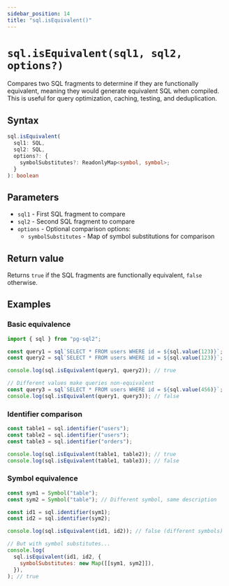 ```yaml
---
sidebar_position: 14
title: "sql.isEquivalent()"
---
```


# `sql.isEquivalent(sql1, sql2, options?)`

Compares two SQL fragments to determine if they are functionally equivalent,
meaning they would generate equivalent SQL when compiled. This is useful for
query optimization, caching, testing, and deduplication.

## Syntax

```typescript
sql.isEquivalent(
  sql1: SQL,
  sql2: SQL,
  options?: {
    symbolSubstitutes?: ReadonlyMap<symbol, symbol>;
  }
): boolean
```

## Parameters

- `sql1` - First SQL fragment to compare
- `sql2` - Second SQL fragment to compare
- `options` - Optional comparison options:
  - `symbolSubstitutes` - Map of symbol substitutions for comparison

## Return value

Returns `true` if the SQL fragments are functionally equivalent, `false` otherwise.

## Examples

### Basic equivalence

```js
import { sql } from "pg-sql2";

const query1 = sql`SELECT * FROM users WHERE id = ${sql.value(123)}`;
const query2 = sql`SELECT * FROM users WHERE id = ${sql.value(123)}`;

console.log(sql.isEquivalent(query1, query2)); // true

// Different values make queries non-equivalent
const query3 = sql`SELECT * FROM users WHERE id = ${sql.value(456)}`;
console.log(sql.isEquivalent(query1, query3)); // false
```

### Identifier comparison

```js
const table1 = sql.identifier("users");
const table2 = sql.identifier("users");
const table3 = sql.identifier("orders");

console.log(sql.isEquivalent(table1, table2)); // true
console.log(sql.isEquivalent(table1, table3)); // false
```

### Symbol equivalence

```js
const sym1 = Symbol("table");
const sym2 = Symbol("table"); // Different symbol, same description

const id1 = sql.identifier(sym1);
const id2 = sql.identifier(sym2);

console.log(sql.isEquivalent(id1, id2)); // false (different symbols)

// But with symbol substitutes...
console.log(
  sql.isEquivalent(id1, id2, {
    symbolSubstitutes: new Map([[sym1, sym2]]),
  }),
); // true
```
